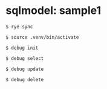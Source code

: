 # sqlmodel: sample1

```
$ rye sync
```

```
$ source .venv/bin/activate
```

```
$ debug init

$ debug select

$ debug update

$ debug delete
```
